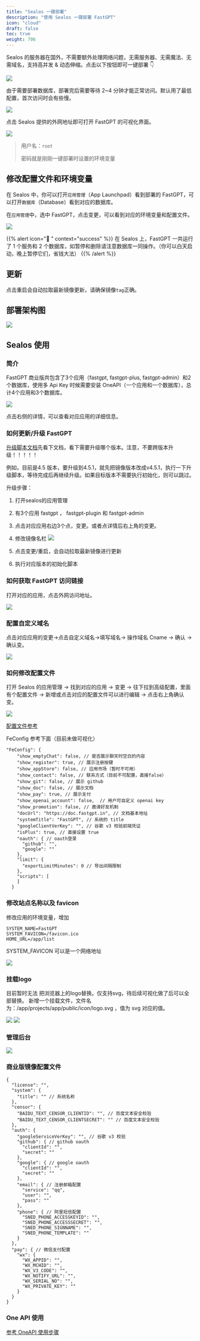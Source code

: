 ```yaml
---
title: "Sealos 一键部署"
description: "使用 Sealos 一键部署 FastGPT"
icon: "cloud"
draft: false
toc: true
weight: 706
---
```


Sealos 的服务器在国外，不需要额外处理网络问题，无需服务器、无需魔法、无需域名，支持高并发 & 动态伸缩。点击以下按钮即可一键部署 👇

[![](https://fastly.jsdelivr.net/gh/labring-actions/templates@main/Deploy-on-Sealos.svg)](https://cloud.sealos.io/?openapp=system-fastdeploy%3FtemplateName%3Dfastgpt)

由于需要部署数据库，部署完后需要等待 2~4 分钟才能正常访问。默认用了最低配置，首次访问时会有些慢。

![](/imgs/sealos1.png)

点击 Sealos 提供的外网地址即可打开 FastGPT 的可视化界面。

![](/imgs/sealos2.png)

> 用户名：`root`
> 
> 密码就是刚刚一键部署时设置的环境变量

## 修改配置文件和环境变量

在 Sealos 中，你可以打开`应用管理`（App Launchpad）看到部署的 FastGPT，可以打开`数据库`（Database）看到对应的数据库。

在`应用管理`中，选中 FastGPT，点击变更，可以看到对应的环境变量和配置文件。

![](/imgs/fastgptonsealos1.png)

{{% alert icon="🤖 " context="success" %}}
在 Sealos 上，FastGPT 一共运行了 1 个服务和 2 个数据库，如暂停和删除请注意数据库一同操作。（你可以白天启动，晚上暂停它们，省钱大法）
{{% /alert %}}

## 更新

点击重启会自动拉取最新镜像更新，请确保镜像`tag`正确。

## 部署架构图

![](/imgs/sealos-fastgpt.webp)

## Sealos 使用

### 简介

FastGPT 商业版共包含了3个应用（fastgpt, fastgpt-plus, fastgpt-admin）和2个数据库，使用多 Api Key 时候需要安装 OneAPI（一个应用和一个数据库），总计4个应用和3个数据库。

![](/imgs/onSealos1.png)

点击右侧的详情，可以查看对应应用的详细信息。

### 如何更新/升级 FastGPT
[升级脚本文档](https://doc.fastgpt.in/docs/development/upgrading/)先看下文档，看下需要升级哪个版本。注意，不要跨版本升级！！！！！

例如，目前是4.5 版本，要升级到4.5.1，就先把镜像版本改成v4.5.1，执行一下升级脚本，等待完成后再继续升级。如果目标版本不需要执行初始化，则可以跳过。

升级步骤：
1. 打开sealos的应用管理
2. 有3个应用 fastgpt ， fastgpt-plugin 和 fastgpt-admin
3. 点击对应应用右边3个点，变更。或者点详情后右上角的变更。
4. 修改镜像名栏
![](/imgs/onsealos2.png)

5. 点击变更/重启，会自动拉取最新镜像进行更新
6. 执行对应版本的初始化脚本

### 如何获取 FastGPT 访问链接

打开对应的应用，点击外网访问地址。

![](/imgs/onsealos3.png)

### 配置自定义域名

点击对应应用的变更->点击自定义域名->填写域名-> 操作域名 Cname -> 确认 -> 确认变。

![](/imgs/onsealos4.png)

### 如何修改配置文件

打开 Sealos 的应用管理 -> 找到对应的应用 -> 变更 -> 往下拉到高级配置，里面有个配置文件 -> 新增或点击对应的配置文件可以进行编辑 -> 点击右上角确认变。

![](/imgs/onsealos5.png)

[配置文件参考](https://doc.fastgpt.in/docs/development/configuration/)

FeConfig 参考下面（目前未做可视化）
```
"FeConfig": {
    "show_emptyChat": false, // 是否展示聊天时空白的内容
    "show_register": true, // 展示注册按键
    "show_appStore": false, // 应用市场（暂时不可用）
    "show_contact": false, // 联系方式（目前不可配置，直接false）
    "show_git": false, // 展示 github
    "show_doc": false, // 展示文档
    "show_pay": true, // 展示支付
    "show_openai_account": false,  // 用户可自定义 openai key
    "show_promotion": false, // 邀请好友机制
    "docUrl": "https://doc.fastgpt.in", // 文档基本地址
    "systemTitle": "FastGPT", // 系统的 title
    "googleClientVerKey": "", // 谷歌 v3 校验前端凭证
    "isPlus": true, // 直接设置 true    
    "oauth": { // oauth登录
      "github": "",
      "google": ""
    },
    "limit": {
      "exportLimitMinutes": 0 // 导出间隔限制
    },
    "scripts": [
    ]
  }
```

### 修改站点名称以及 favicon
修改应用的环境变量，增加

```
SYSTEM_NAME=FastGPT
SYSTEM_FAVICON=/favicon.ico
HOME_URL=/app/list
```

SYSTEM_FAVICON 可以是一个网络地址

![](/imgs/onsealos6.png)

### 挂载logo
目前暂时无法 把浏览器上的logo替换。仅支持svg，待后续可视化做了后可以全部替换。
新增一个挂载文件，文件名为：/app/projects/app/public/icon/logo.svg ，值为 svg 对应的值。

![](/imgs/onsealos7.png)
![](/imgs/onsealos8.png)

### 管理后台

![](/imgs/onsealos9.png)


### 商业版镜像配置文件

```
{
  "license": "",
  "system": {
    "title": "" // 系统名称
  },
  "censor": {
    "BAIDU_TEXT_CENSOR_CLIENTID": "", // 百度文本安全校验
    "BAIDU_TEXT_CENSOR_CLIENTSECRET": "" // 百度文本安全校验
  },
  "auth": {
    "googleServiceVerKey": "", // 谷歌 v3 校验
    "github": { // github oauth
      "clientId": "",
      "secret": ""
    },
    "google": { // google oauth
      "clientId": "",
      "secret": ""
    },
    "email": { // 注册邮箱配置
      "service": "qq",
      "user": "",
      "pass": ""
    },
    "phone": { // 阿里短信配置
      "SNED_PHONE_ACCESSKEYID": "",
      "SNED_PHONE_ACCESSSECRET": "",
      "SNED_PHONE_SIGNNAME": "",
      "SNED_PHONE_TEMPLATE": ""
    }
  },
  "pay": { // 微信支付配置
    "wx": {
      "WX_APPID": "",
      "WX_MCHID": "",
      "WX_V3_CODE": "",
      "WX_NOTIFY_URL": "",
      "WX_SERIAL_NO": "",
      "WX_PRIVATE_KEY": ""
    }
  }
}

```

### One API 使用

[参考 OneAPI 使用步骤](/docs/development/one-api/)